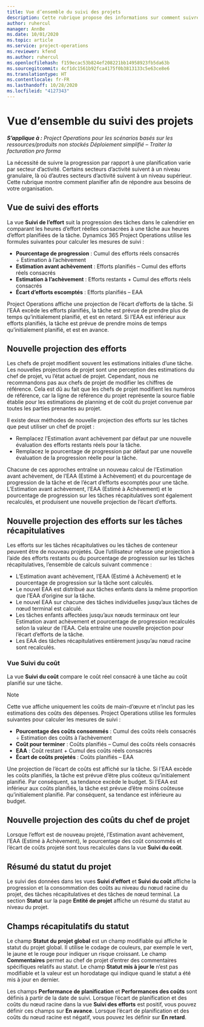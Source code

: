 ```yaml
---
title: Vue d’ensemble du suivi des projets
description: Cette rubrique propose des informations sur comment suivre la progression d’un projet et de la consommation des coûts.
author: ruhercul
manager: AnnBe
ms.date: 10/01/2020
ms.topic: article
ms.service: project-operations
ms.reviewer: kfend
ms.author: ruhercul
ms.openlocfilehash: f159ecac53b824ef208221bb14958923fb5da63b
ms.sourcegitcommit: 4cf1dc1561b92fca4175f0b3813133c5e63ce8e6
ms.translationtype: HT
ms.contentlocale: fr-FR
ms.lasthandoff: 10/28/2020
ms.locfileid: "4127343"
---
```

# <a name="project-tracking-overview"></a>Vue d’ensemble du suivi des projets

_**S’applique à :** Project Operations pour les scénarios basés sur les ressources/produits non stockés Déploiement simplifié – Traiter la facturation pro forma_

La nécessité de suivre la progression par rapport à une planification varie par secteur d’activité. Certains secteurs d’activité suivent à un niveau granulaire, là où d’autres secteurs d’activité suivent à un niveau supérieur. Cette rubrique montre comment planifier afin de répondre aux besoins de votre organisation.

## <a name="effort-tracking-view"></a>Vue de suivi des efforts

La vue **Suivi de l’effort** suit la progression des tâches dans le calendrier en comparant les heures d’effort réelles consacrées à une tâche aux heures d’effort planifiées de la tâche. Dynamics 365 Project Operations utilise les formules suivantes pour calculer les mesures de suivi :

- **Pourcentage de progression** : Cumul des efforts réels consacrés ÷ Estimation à l’achèvement 
- **Estimation avant achèvement** : Efforts planifiés – Cumul des efforts réels consacrés 
- **Estimation à l’achèvement** : Efforts restants + Cumul des efforts réels consacrés 
- **Écart d’efforts escomptés** : Efforts planifiés – EAA

Project Operations affiche une projection de l’écart d’efforts de la tâche. Si l’EAA excède les efforts planifiés, la tâche est prévue de prendre plus de temps qu’initialement planifié, et est en retard. Si l’EAA est inférieur aux efforts planifiés, la tâche est prévue de prendre moins de temps qu’initialement planifié, et est en avance.

## <a name="reprojecting-effort"></a>Nouvelle projection des efforts

Les chefs de projet modifient souvent les estimations initiales d’une tâche. Les nouvelles projections de projet sont une perception des estimations du chef de projet, vu l’état actuel de projet. Cependant, nous ne recommandons pas aux chefs de projet de modifier les chiffres de référence. Cela est dû au fait que les chefs de projet modifient les numéros de référence, car la ligne de référence du projet représente la source fiable établie pour les estimations de planning et de coût du projet convenue par toutes les parties prenantes au projet.

Il existe deux méthodes de nouvelle projection des efforts sur les tâches que peut utiliser un chef de projet :

- Remplacez l’Estimation avant achèvement par défaut par une nouvelle évaluation des efforts restants réels pour la tâche. 
- Remplacez le pourcentage de progression par défaut par une nouvelle évaluation de la progression réelle pour la tâche.

Chacune de ces approches entraîne un nouveau calcul de l’Estimation avant achèvement, de l’EAA (Estimé à Achèvement) et du pourcentage de progression de la tâche et de l’écart d’efforts escomptés pour une tâche. L’Estimation avant achèvement, l’EAA (Estimé à Achèvement) et le pourcentage de progression sur les tâches récapitulatives sont également recalculés, et produisent une nouvelle projection de l’écart d’efforts.

## <a name="reprojection-of-effort-on-summary-tasks"></a>Nouvelle projection des efforts sur les tâches récapitulatives

Les efforts sur les tâches récapitulatives ou les tâches de conteneur peuvent être de nouveau projetés. Que l’utilisateur refasse une projection à l’aide des efforts restants ou du pourcentage de progression sur les tâches récapitulatives, l’ensemble de calculs suivant commence :

- L’Estimation avant achèvement, l’EAA (Estimé à Achèvement) et le pourcentage de progression sur la tâche sont calculés.
- Le nouvel EAA est distribué aux tâches enfants dans la même proportion que l’EAA d’origine sur la tâche.
- Le nouvel EAA sur chacune des tâches individuelles jusqu’aux tâches de nœud terminal est calculé. 
- Les tâches enfants affectées jusqu’aux nœuds terminaux ont leur Estimation avant achèvement et pourcentage de progression recalculés selon la valeur de l’EAA. Cela entraîne une nouvelle projection pour l’écart d’efforts de la tâche. 
- Les EAA des tâches récapitulatives entièrement jusqu’au nœud racine sont recalculés.

### <a name="cost-tracking-view"></a>Vue Suivi du coût 

La vue **Suivi du coût** compare le coût réel consacré à une tâche au coût planifié sur une tâche. 

> [!NOTE]
> Cette vue affiche uniquement les coûts de main-d’œuvre et n’inclut pas les estimations des coûts des dépenses. Project Operations utilise les formules suivantes pour calculer les mesures de suivi :

- **Pourcentage des coûts consommés** : Cumul des coûts réels consacrés ÷ Estimation des coûts à l’achèvement
- **Coût pour terminer** : Coûts planifiés – Cumul des coûts réels consacrés
- **EAA** : Coût restant + Cumul des coûts réels consacrés
- **Écart de coûts projetés** : Coûts planifiés – EAA

Une projection de l’écart de coûts est affiché sur la tâche. Si l’EAA excède les coûts planifiés, la tâche est prévue d’être plus coûteux qu’initialement planifié. Par conséquent, sa tendance excède le budget. Si l’EAA est inférieur aux coûts planifiés, la tâche est prévue d’être moins coûteuse qu’initialement planifié. Par conséquent, sa tendance est inférieure au budget.

## <a name="project-managers-reprojection-of-cost"></a>Nouvelle projection des coûts du chef de projet

Lorsque l’effort est de nouveau projeté, l’Estimation avant achèvement, l’EAA (Estimé à Achèvement), le pourcentage des coût consommés et l’écart de coûts projeté sont tous recalculés dans la vue **Suivi du coût**.

## <a name="project-status-summary"></a>Résumé du statut du projet

Le suivi des données dans les vues **Suivi d’effort** et **Suivi du coût** affiche la progression et la consommation des coûts au niveau du nœud racine du projet, des tâches récapitulatives et des tâches de nœud terminal. La section **Statut** sur la page **Entité de projet** affiche un résumé du statut au niveau du projet.

## <a name="status-summary-fields"></a>Champs récapitulatifs du statut

Le champ **Statut du projet global** est un champ modifiable qui affiche le statut du projet global. Il utilise le codage de couleurs, par exemple le vert, le jaune et le rouge pour indiquer un risque croissant. Le champ **Commentaires** permet au chef de projet d’entrer des commentaires spécifiques relatifs au statut. Le champ **Statut mis à jour le** n’est pas modifiable et la valeur est un horodatage qui indique quand le statut a été mis à jour en dernier.

Les champs **Performance de planification** et **Performances des coûts** sont définis à partir de la date de suivi. Lorsque l’écart de planification et des coûts du nœud racine dans la vue **Suivi des efforts** est positif, vous pouvez définir ces champs sur **En avance**. Lorsque l’écart de planification et des coûts du nœud racine est négatif, vous pouvez les définir sur **En retard**.
